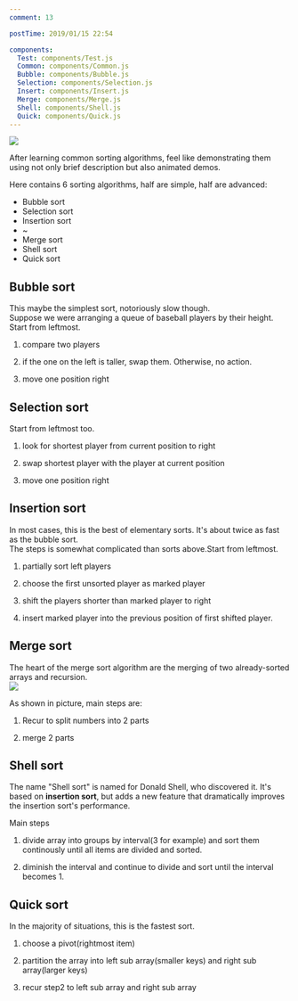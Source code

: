 ```yaml
---
comment: 13

postTime: 2019/01/15 22:54

components:
  Test: components/Test.js
  Common: components/Common.js
  Bubble: components/Bubble.js
  Selection: components/Selection.js
  Insert: components/Insert.js
  Merge: components/Merge.js
  Shell: components/Shell.js
  Quick: components/Quick.js
---
```

<Common />

![](https://terry-su.github.io/BlogCDN/images/simpson-evolution.jpg)    

After learning common sorting algorithms, feel like demonstrating them using not only brief description but also animated demos.

Here contains 6 sorting algorithms, half are simple, half are advanced:
* Bubble sort
* Selection sort
* Insertion sort
* ~
* Merge sort
* Shell sort
* Quick sort



## Bubble sort
This maybe the simplest sort, notoriously slow though.  
Suppose we were arranging a queue of baseball players by their height. 
Start from leftmost.

1. compare two players 

2. if the one on the left is taller, swap them. Otherwise, no action.

3. move one position right

<Bubble />


## Selection sort
Start from leftmost too.

1. look for shortest player from current position to right

2. swap shortest player with the player at current position

3. move one position right


<Selection />


## Insertion sort
In most cases, this is the best of elementary sorts. It's about twice as fast as the bubble sort.  
The steps is somewhat complicated than sorts above.Start from leftmost.

1. partially sort left players

2. choose the first unsorted player as marked player

3. shift the players shorter than marked player to right

4. insert marked player into the previous  position of first shifted player.

<Insert />





## Merge sort
The heart of the merge sort algorithm are the merging of two already-sorted arrays and recursion.  
![](https://upload.wikimedia.org/wikipedia/commons/thumb/e/e6/Merge_sort_algorithm_diagram.svg/800px-Merge_sort_algorithm_diagram.svg.png)

As shown in picture, main steps are:

1. Recur to split numbers into 2 parts

2. merge 2 parts

<Merge />

## Shell sort
The name "Shell sort" is named for Donald Shell, who discovered it. It's based on **insertion sort**, but adds a new feature that dramatically improves the insertion sort's performance.  

Main steps

1. divide array into groups by interval(3 for example) and sort them continously until all items are divided and sorted.

2. diminish the interval and continue to divide and sort until the interval becomes 1.

<Shell />



## Quick sort
In the majority of situations, this is the fastest sort.

1. choose a pivot(rightmost item)

2. partition the array into left sub array(smaller keys) and right sub array(larger keys)

3. recur step2 to left sub array and right sub array

<Quick />